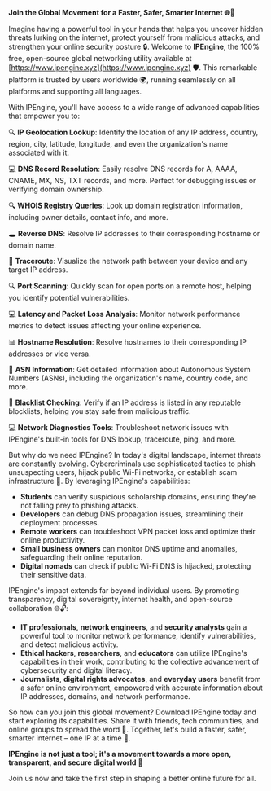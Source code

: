 **Join the Global Movement for a Faster, Safer, Smarter Internet 🌐🚀**

Imagine having a powerful tool in your hands that helps you uncover hidden threats lurking on the internet, protect yourself from malicious attacks, and strengthen your online security posture 🔒. Welcome to **IPEngine**, the 100% free, open-source global networking utility available at [https://www.ipengine.xyz](https://www.ipengine.xyz) 🛡️. This remarkable platform is trusted by users worldwide 🌍, running seamlessly on all platforms and supporting all languages.

With IPEngine, you'll have access to a wide range of advanced capabilities that empower you to:

🔍 **IP Geolocation Lookup**: Identify the location of any IP address, country, region, city, latitude, longitude, and even the organization's name associated with it.

💻 **DNS Record Resolution**: Easily resolve DNS records for A, AAAA, CNAME, MX, NS, TXT records, and more. Perfect for debugging issues or verifying domain ownership.

🔍 **WHOIS Registry Queries**: Look up domain registration information, including owner details, contact info, and more.

🕳️ **Reverse DNS**: Resolve IP addresses to their corresponding hostname or domain name.

📡 **Traceroute**: Visualize the network path between your device and any target IP address.

🔍 **Port Scanning**: Quickly scan for open ports on a remote host, helping you identify potential vulnerabilities.

💻 **Latency and Packet Loss Analysis**: Monitor network performance metrics to detect issues affecting your online experience.

📊 **Hostname Resolution**: Resolve hostnames to their corresponding IP addresses or vice versa.

🚀 **ASN Information**: Get detailed information about Autonomous System Numbers (ASNs), including the organization's name, country code, and more.

🚫 **Blacklist Checking**: Verify if an IP address is listed in any reputable blocklists, helping you stay safe from malicious traffic.

💻 **Network Diagnostics Tools**: Troubleshoot network issues with IPEngine's built-in tools for DNS lookup, traceroute, ping, and more.

But why do we need IPEngine? In today's digital landscape, internet threats are constantly evolving. Cybercriminals use sophisticated tactics to phish unsuspecting users, hijack public Wi-Fi networks, or establish scam infrastructure 🚨. By leveraging IPEngine's capabilities:

* **Students** can verify suspicious scholarship domains, ensuring they're not falling prey to phishing attacks.
* **Developers** can debug DNS propagation issues, streamlining their deployment processes.
* **Remote workers** can troubleshoot VPN packet loss and optimize their online productivity.
* **Small business owners** can monitor DNS uptime and anomalies, safeguarding their online reputation.
* **Digital nomads** can check if public Wi-Fi DNS is hijacked, protecting their sensitive data.

IPEngine's impact extends far beyond individual users. By promoting transparency, digital sovereignty, internet health, and open-source collaboration 🌐🔓:

* **IT professionals**, **network engineers**, and **security analysts** gain a powerful tool to monitor network performance, identify vulnerabilities, and detect malicious activity.
* **Ethical hackers**, **researchers**, and **educators** can utilize IPEngine's capabilities in their work, contributing to the collective advancement of cybersecurity and digital literacy.
* **Journalists**, **digital rights advocates**, and **everyday users** benefit from a safer online environment, empowered with accurate information about IP addresses, domains, and network performance.

So how can you join this global movement? Download IPEngine today and start exploring its capabilities. Share it with friends, tech communities, and online groups to spread the word 📢. Together, let's build a faster, safer, smarter internet – one IP at a time 🔗.

**IPEngine is not just a tool; it's a movement towards a more open, transparent, and secure digital world 🌟**

Join us now and take the first step in shaping a better online future for all.